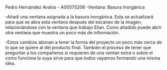 Pedro Hernández Avalos - A00575206
-Ventana: Basura Inorgánica

-Añadí una ventana asignada a la basura inorgánica. Esta se actualizará para que se abra esta ventana después del escaneo de la imagen, relacionándose con la ventana que trabajo Elian. Como añadido puede abrir otra ventana que muestra un poco más de información. 

-Estos cambios abonan a tener la forma del proyecto un poco más cerca de lo que se quiere al del producto final. También el proceso de tener que preguntar a los compañeros si requieren de una ventan extra o sobre el como funciona la suya sirve para que todos vayamos formando una misma idea.
